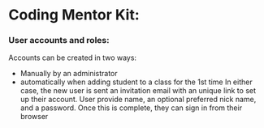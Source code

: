 # Coding Mentor Kit:

### User accounts and roles:
Accounts can be created in two ways:
- Manually by an administrator
- automatically when adding student to a class for the 1st time
In either case, the new user is sent an invitation email with an unique link to set up their account.
User provide name, an optional preferred nick name, and a password. Once this is complete, they can sign in 
from their browser